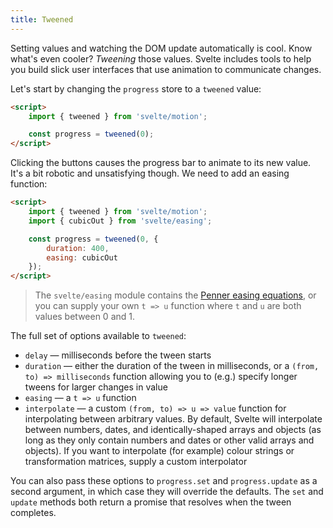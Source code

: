 ```yaml
---
title: Tweened
---
```


Setting values and watching the DOM update automatically is cool. Know what's even cooler? *Tweening* those values. Svelte includes tools to help you build slick user interfaces that use animation to communicate changes.

Let's start by changing the `progress` store to a `tweened` value:

```html
<script>
	import { tweened } from 'svelte/motion';

	const progress = tweened(0);
</script>
```

Clicking the buttons causes the progress bar to animate to its new value. It's a bit robotic and unsatisfying though. We need to add an easing function:

```html
<script>
	import { tweened } from 'svelte/motion';
	import { cubicOut } from 'svelte/easing';

	const progress = tweened(0, {
		duration: 400,
		easing: cubicOut
	});
</script>
```

> The `svelte/easing` module contains the [Penner easing equations](http://robertpenner.com/easing/), or you can supply your own `t => u` function where `t` and `u` are both values between 0 and 1.

The full set of options available to `tweened`:

* `delay` — milliseconds before the tween starts
* `duration` — either the duration of the tween in milliseconds, or a `(from, to) => milliseconds` function allowing you to (e.g.) specify longer tweens for larger changes in value
* `easing` — a `t => u` function
* `interpolate` — a custom `(from, to) => u => value` function for interpolating between arbitrary values. By default, Svelte will interpolate between numbers, dates, and identically-shaped arrays and objects (as long as they only contain numbers and dates or other valid arrays and objects). If you want to interpolate (for example) colour strings or transformation matrices, supply a custom interpolator

You can also pass these options to `progress.set` and `progress.update` as a second argument, in which case they will override the defaults. The `set` and `update` methods both return a promise that resolves when the tween completes.